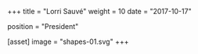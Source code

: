 +++
title = "Lorri Sauvé"
weight = 10
date = "2017-10-17"

position = "President"

[asset]
  image = "shapes-01.svg"
+++


